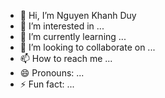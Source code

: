 - 👋 Hi, I’m Nguyen Khanh Duy
- 👀 I’m interested in ...
- 🌱 I’m currently learning ...
- 💞️ I’m looking to collaborate on ...
- 📫 How to reach me ...
- 😄 Pronouns: ...
- ⚡ Fun fact: ...

<!---
NgDuy-ntt/NgDuy-ntt is a ✨ special ✨ repository because its `README.md` (this file) appears on your GitHub profile.
You can click the Preview link to take a look at your changes.
--->
